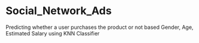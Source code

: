 # Social_Network_Ads
Predicting whether a user purchases the product or not based Gender, Age, Estimated Salary using KNN Classifier
